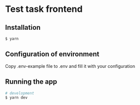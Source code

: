 <h1>Test task frontend</h1>

## Installation

```bash
$ yarn
```

## Configuration of environment

Copy .env-example file to .env and fill it with your configuration

## Running the app

```bash
# development
$ yarn dev
```
